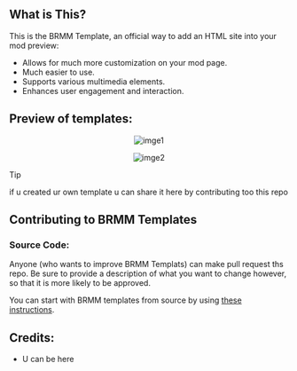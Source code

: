 ## What is This?

This is the BRMM Template, an official way to add an HTML site into your mod preview:

- Allows for much more customization on your mod page.
- Much easier to use.
- Supports various multimedia elements.
- Enhances user engagement and interaction.

## Preview of templates:

<p align="center">
     <img src="https://github.com/ControllerPog/BrmmModersTemplate/blob/main/Screenshots/example_01.png" alt="imge1">
</p>

<p align="center">
     <img src="https://github.com/ControllerPog/BrmmModersTemplate/blob/main/Screenshots/example_02.png" alt="imge2">
</p>

> [!TIP]
> if u created ur own template u can share it here by contributing too this repo

## Contributing to BRMM Templates

### Source Code:

Anyone (who wants to improve BRMM Templats) can make pull request ths repo. Be sure to provide a description of what you want to change however, so that it is more likely to be approved.

You can start with BRMM templates from source by using [these instructions](https://github.com/anonymous-editor/BRMM/blob/main/Documentation/SOURCECODE.md).

## Credits:
- U can be here
